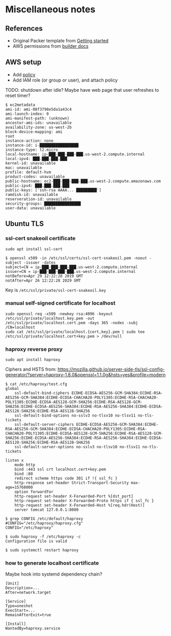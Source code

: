 # Miscellaneous notes

## References

* Original Packer template from [Getting started](https://www.packer.io/intro/getting-started/build-image.html#the-template)
* AWS permissions from [builder docs](https://www.packer.io/docs/builders/amazon.html#iam-task-or-instance-role)

## AWS setup

* Add [policy](`aws-policy.json`)
* Add IAM role (or group or user), and attach policy

TODO: shutdown after idle? Maybe have web page that user refreshes to reset timer?

```console
$ ec2metadata 
ami-id: ami-08f3798e5da1a43c4
ami-launch-index: 0
ami-manifest-path: (unknown)
ancestor-ami-ids: unavailable
availability-zone: us-west-2b
block-device-mapping: ami
root
instance-action: none
instance-id: i-█████████████████
instance-type: t2.micro
local-hostname: ip-███-███-███-███.us-west-2.compute.internal
local-ipv4: ███.███.███.███
kernel-id: unavailable
mac: unavailable
profile: default-hvm
product-codes: unavailable
public-hostname: ec2-███-███-███-███.us-west-2.compute.amazonaws.com
public-ipv4: ███.███.███.███
public-keys: ['ssh-rsa AAAA... █████████']
ramdisk-id: unavailable
reserveration-id: unavailable
security-groups: ████████████████
user-data: unavailable
```

## Ubuntu TLS

### ssl-cert snakeoil certificate

```shell
sudo apt install ssl-cert
```

```console
$ openssl x509 -in /etc/ssl/certs/ssl-cert-snakeoil.pem -noout -subject -issuer -dates
subject=CN = ip-███-███-███-███.us-west-2.compute.internal
issuer=CN = ip-███-███-███-███.us-west-2.compute.internal
notBefore=Apr 29 12:22:28 2019 GMT
notAfter=Apr 26 12:22:28 2029 GMT
```
Key is `/etc/ssl/private/ssl-cert-snakeoil.key`

### manual self-signed certificate for localhost

```shell
sudo openssl req -x509 -newkey rsa:4096 -keyout /etc/ssl/private/localhost.key.pem -out /etc/ssl/private/localhost.cert.pem -days 365 -nodes -subj /CN=localhost
sudo cat /etc/ssl/private/localhost.{cert,key}.pem | sudo tee /etc/ssl/private/localhost.cert+key.pem > /dev/null
```

### haproxy reverse proxy

```shell
sudo apt install haproxy
```

Ciphers and HSTS from: https://mozilla.github.io/server-side-tls/ssl-config-generator/?server=haproxy-1.8.0&openssl=1.1.0g&hsts=yes&profile=modern

```console
$ cat /etc/haproxy/test.cfg
global
    ssl-default-bind-ciphers ECDHE-ECDSA-AES256-GCM-SHA384:ECDHE-RSA-AES256-GCM-SHA384:ECDHE-ECDSA-CHACHA20-POLY1305:ECDHE-RSA-CHACHA20-POLY1305:ECDHE-ECDSA-AES128-GCM-SHA256:ECDHE-RSA-AES128-GCM-SHA256:ECDHE-ECDSA-AES256-SHA384:ECDHE-RSA-AES256-SHA384:ECDHE-ECDSA-AES128-SHA256:ECDHE-RSA-AES128-SHA256
    ssl-default-bind-options no-sslv3 no-tlsv10 no-tlsv11 no-tls-tickets
    ssl-default-server-ciphers ECDHE-ECDSA-AES256-GCM-SHA384:ECDHE-RSA-AES256-GCM-SHA384:ECDHE-ECDSA-CHACHA20-POLY1305:ECDHE-RSA-CHACHA20-POLY1305:ECDHE-ECDSA-AES128-GCM-SHA256:ECDHE-RSA-AES128-GCM-SHA256:ECDHE-ECDSA-AES256-SHA384:ECDHE-RSA-AES256-SHA384:ECDHE-ECDSA-AES128-SHA256:ECDHE-RSA-AES128-SHA256
    ssl-default-server-options no-sslv3 no-tlsv10 no-tlsv11 no-tls-tickets

listen x
    mode http
    bind :443 ssl crt localhost.cert+key.pem
    bind :80
    redirect scheme https code 301 if !{ ssl_fc }
    http-response set-header Strict-Transport-Security max-age=15768000
    option forwardfor
    http-request set-header X-Forwarded-Port %[dst_port]
    http-request set-header X-Forwarded-Proto https if { ssl_fc }
    http-request set-header X-Forwarded-Host %[req.hdr(Host)]
    server tomcat 127.0.0.1:8080
```

```console
$ grep CONFIG /etc/default/haproxy
#CONFIG="/etc/haproxy/haproxy.cfg"
CONFIG="/etc/haproxy"

$ sudo haproxy -f /etc/haproxy -c
Configuration file is valid

$ sudo systemctl restart haproxy
```

### how to generate localhost certificate

Maybe hook into systemd dependency chain?

```
[Unit]
Description=...
After=network.target

[Service]
Type=oneshot
ExecStart=...
RemainAfterExit=true

[Install]
WantedBy=haproxy.service
```
